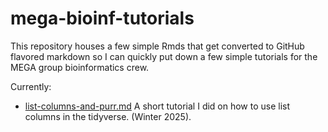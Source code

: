 
<!-- README.md is generated from README.Rmd. Please edit that file -->

# mega-bioinf-tutorials

<!-- badges: start -->
<!-- badges: end -->

This repository houses a few simple Rmds that get converted to GitHub
flavored markdown so I can quickly put down a few simple tutorials for
the MEGA group bioinformatics crew.

Currently:

- [list-columns-and-purr.md](./list-columns-and-purr.md) A short
  tutorial I did on how to use list columns in the tidyverse. (Winter
  2025).
